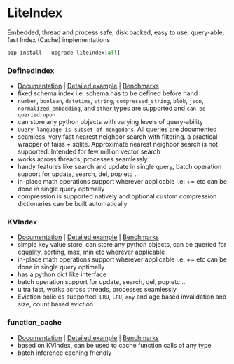 # LiteIndex
Embedded, thread and process safe, disk backed, easy to use, query-able, fast Index (Cache) implementations

```python
pip install --upgrade liteindex[all]
```

### DefinedIndex
- [Documentation](https://github.com/notAI-tech/LiteIndex/blob/main/DefinedIndex.md) | [Detailed example](https://github.com/notAI-tech/LiteIndex/blob/main/examples/defined_index_example.py) | [Benchmarks](https://github.com/notAI-tech/LiteIndex/tree/main/benchmarks/DefinedIndex)
- fixed schema index i.e: schema has to be defined before hand
- `number`, `boolean`, `datetime`, `string`, `compressed_string`, `blob`, `json`, `normalized_embedding`, and `other` types are supported and `can be queried upon`
- can store any python objects with varying levels of query-ability
- `Query language is subset of mongodb's`. All queries are documented
- seamless, very fast nearest neighbor search with filtering. a practical wrapper of faiss + sqlite. Approximate nearest neighbor search is not supported. Intended for few million vector search
- works across threads, processes seamlessly
- handy features like search and update in single query, batch operation support for update, search, del, pop etc ..
- in-place math operations support wherever applicable i.e: += etc can be done in single query optimally
- compression is supported natively and optional custom compression dictionaries can be built automatically

### KVIndex
- [Documentation](https://github.com/notAI-tech/LiteIndex/blob/main/KVIndex.md) | [Detailed example](https://github.com/notAI-tech/LiteIndex/blob/main/examples/defined_index_example.py) | [Benchmarks](https://github.com/notAI-tech/LiteIndex/tree/main/benchmarks/DefinedIndex)
- simple key value store, can store any python objects, can be queried for equality, sorting, max, min etc wherever applicable
- in-place math operations support wherever applicable i.e: += etc can be done in single query optimally
- has a python dict like interface
- batch operation support for update, search, del, pop etc ..
- ultra fast, works across threads, processes seamlessly
- Eviction policies supported: `LRU`, `LFU`, `any` and age based invalidation and size, count based eviction

### function_cache
- [Documentation](https://github.com/notAI-tech/LiteIndex/blob/main/function_cache.md) | [Detailed example](https://github.com/notAI-tech/LiteIndex/blob/main/examples/function_cache_example.py) | [Benchmarks](https://github.com/notAI-tech/LiteIndex/tree/main/benchmarks/function_cache)
- based on KVIndex, can be used to cache function calls of any type
- batch inference caching friendly
